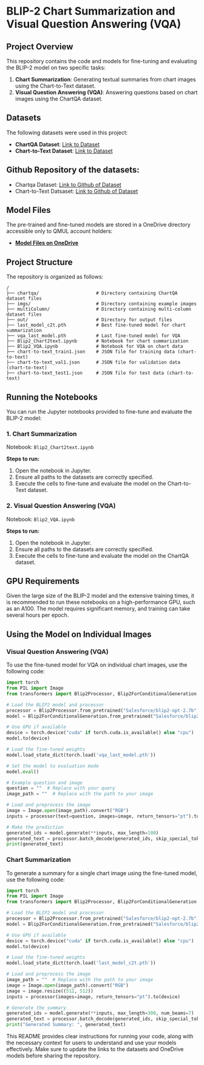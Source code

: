 

# BLIP-2 Chart Summarization and Visual Question Answering (VQA)

## Project Overview

This repository contains the code and models for fine-tuning and evaluating the BLIP-2 model on two specific tasks:
1. **Chart Summarization**: Generating textual summaries from chart images using the Chart-to-Text dataset.
2. **Visual Question Answering (VQA)**: Answering questions based on chart images using the ChartQA dataset.

## Datasets

The following datasets were used in this project:

- **ChartQA Dataset**: [Link to Dataset](https://drive.google.com/drive/folders/1i-H5H8kokxXtNxRfwF4Pu0XTR28Ktb8W?usp=sharing)
- **Chart-to-Text Dataset**: [Link to Dataset](https://drive.google.com/drive/folders/1Sdy-n_IzxCWpFDK0nQGk8rWlEOimgh6w?usp=sharing)

## Github Repository of the datasets:
- Chartqa Dataset: [Link to Github of Dataset](https://github.com/vis-nlp/ChartQA)
- Chart-to-Text Datsaset: [Link to Github of Dataset](https://github.com/vis-nlp/Chart-to-text)


## Model Files

The pre-trained and fine-tuned models are stored in a OneDrive directory accessible only to QMUL account holders:

- **[Model Files on OneDrive](https://qmulprod-my.sharepoint.com/:f:/g/personal/ec23817_qmul_ac_uk/EoLMWGYgfq5DrCVVCxSwoycBK_MkRwiu7BMd4YPaj4SHmQ?e=dWGWi9)**

## Project Structure

The repository is organized as follows:

```plaintext
/
├── chartqa/                     # Directory containing ChartQA dataset files
├── imgs/                        # Directory containing example images
├── multiColumn/                 # Directory containing multi-column dataset files
├── out/                         # Directory for output files
├── last_model_c2t.pth           # Best fine-tuned model for chart summarization
├── vqa_last_model.pth           # Last fine-tuned model for VQA
├── Blip2_Chart2text.ipynb       # Notebook for chart summarization
├── Blip2_VQA.ipynb              # Notebook for VQA on chart data
├── chart-to-text_train1.json    # JSON file for training data (chart-to-text)
├── chart-to-text_val1.json      # JSON file for validation data (chart-to-text)
├── chart-to-text_test1.json     # JSON file for test data (chart-to-text)

```

## Running the Notebooks

You can run the Jupyter notebooks provided to fine-tune and evaluate the BLIP-2 model:

### 1. Chart Summarization

Notebook: `Blip2_Chart2text.ipynb`

**Steps to run:**
1. Open the notebook in Jupyter.
2. Ensure all paths to the datasets are correctly specified.
3. Execute the cells to fine-tune and evaluate the model on the Chart-to-Text dataset.

### 2. Visual Question Answering (VQA)

Notebook: `Blip2_VQA.ipynb`

**Steps to run:**
1. Open the notebook in Jupyter.
2. Ensure all paths to the datasets are correctly specified.
3. Execute the cells to fine-tune and evaluate the model on the ChartQA dataset.

## GPU Requirements

Given the large size of the BLIP-2 model and the extensive training times, it is recommended to run these notebooks on a high-performance GPU, such as an A100. The model requires significant memory, and training can take several hours per epoch.

## Using the Model on Individual Images

### Visual Question Answering (VQA)

To use the fine-tuned model for VQA on individual chart images, use the following code:

```python
import torch
from PIL import Image
from transformers import Blip2Processor, Blip2ForConditionalGeneration

# Load the BLIP2 model and processor
processor = Blip2Processor.from_pretrained("Salesforce/blip2-opt-2.7b")
model = Blip2ForConditionalGeneration.from_pretrained("Salesforce/blip2-opt-2.7b")

# Use GPU if available
device = torch.device("cuda" if torch.cuda.is_available() else "cpu")
model.to(device)

# Load the fine-tuned weights
model.load_state_dict(torch.load('vqa_last_model.pth'))

# Set the model to evaluation mode
model.eval()

# Example question and image
question = ""  # Replace with your query
image_path = ""  # Replace with the path to your image

# Load and preprocess the image
image = Image.open(image_path).convert("RGB")
inputs = processor(text=question, images=image, return_tensors="pt").to(device)

# Make the prediction
generated_ids = model.generate(**inputs, max_length=100)
generated_text = processor.batch_decode(generated_ids, skip_special_tokens=True)[0].strip()
print(generated_text)
```

### Chart Summarization

To generate a summary for a single chart image using the fine-tuned model, use the following code:

```python
import torch
from PIL import Image
from transformers import Blip2Processor, Blip2ForConditionalGeneration

# Load the BLIP2 model and processor
processor = Blip2Processor.from_pretrained("Salesforce/blip2-opt-2.7b")
model = Blip2ForConditionalGeneration.from_pretrained("Salesforce/blip2-opt-2.7b")

# Use GPU if available
device = torch.device("cuda" if torch.cuda.is_available() else "cpu")
model.to(device)

# Load the fine-tuned weights
model.load_state_dict(torch.load('last_model_c2t.pth'))

# Load and preprocess the image
image_path = ""  # Replace with the path to your image
image = Image.open(image_path).convert("RGB")
image = image.resize((512, 512))
inputs = processor(images=image, return_tensors="pt").to(device)

# Generate the summary
generated_ids = model.generate(**inputs, max_length=300, num_beams=7)
generated_text = processor.batch_decode(generated_ids, skip_special_tokens=True)[0].strip()
print("Generated Summary: ", generated_text)
```


This README provides clear instructions for running your code, along with the necessary context for users to understand and use your models effectively. Make sure to update the links to the datasets and OneDrive models before sharing the repository.
